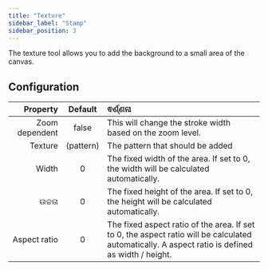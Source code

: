 ```yaml
---
title: "Texture"
sidebar_label: "Stamp"
sidebar_position: 3
---
```


The texture tool allows you to add the background to a small area of the canvas.

## Configuration

|       Property |  Default  | ଵର୍ଣ୍ଣନା                                                                                                                                         |
| --------------:|:---------:|:------------------------------------------------------------------------------------------------------------------------------------------------ |
| Zoom dependent |   false   | This will change the stroke width based on the zoom level.                                                                                       |
|        Texture | (pattern) | The pattern that should be added                                                                                                                 |
|          Width |     0     | The fixed width of the area. If set to 0, the width will be calculated automatically.                                                            |
|         ଉଚ୍ଚତା |     0     | The fixed height of the area. If set to 0, the height will be calculated automatically.                                                          |
|   Aspect ratio |     0     | The fixed aspect ratio of the area. If set to 0, the aspect ratio will be calculated automatically. A aspect ratio is defined as width / height. |
